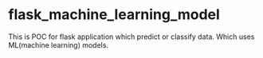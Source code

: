 # flask_machine_learning_model
This is POC for flask application which predict or classify data. Which uses ML(machine learning) models. 
